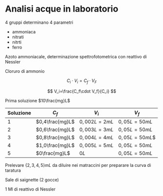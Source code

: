 # Analisi acque  in laboratorio

4 gruppi determinano 4 parametri

* ammoniaca
* nitrati
* nitrti
* ferro


Azoto ammoniacale, determinazione spettrofotometrica con reattivo di Nessler

Cloruro di ammonio


$$
C_i\cdot V_i = C_f \cdot V_F
$$

$$
V_i=\frac{C_f\cdot V_f}{C_i}
$$

Prima soluzione $10\frac{mg}L$


|Soluzione|$C_f$|$V_i$|$V_f$|
|---|---|---|---|
|1|$0,4\frac{mg}L$|$0,002L=2mL$|$0,05L=50mL$
|2|$0,6\frac{mg}L$|$0,003L=3mL$|$0,05L=50mL$
|3|$0,8\frac{mg}L$|$0,004L=4mL$|$0,05L=50mL$$
|4|$1,0\frac{mg}L$|$0,005L=5mL$|$0,05L=50mL$
|5|$0\frac{mg}L$|$0L$|$0,05L=50mL$

Prelevare $\{2,3,4,5\}mL$ da diluire nei matraccini per preparare la curva di taratura

Sale di saignette (2 gocce)

1 Ml di reattivo di Nessler
<!--stackedit_data:
eyJoaXN0b3J5IjpbLTEyMTcwMzE2NTEsMzIzMTg1OTcsMTM2OT
U2MzI4Miw0ODUzODEyMDgsNjQ2NDMyOTM4XX0=
-->
